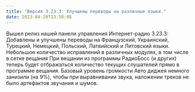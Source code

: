 ```yaml
---
title: "Версия 3.23.3: Улучшены переводы на различные языки."
date: 2023-04-20T13:50:08
---
```


Вышел релиз нашей панели управления Интернет-радио 3.23.3: Добавлены и улучшены переводы на Французский, Украинский, Турецкий, Немецкий, Польский, Латвийский и Литовский языки. Небольшое количество исправлений в различных модулях, в том числе в сетке вещания При вещании из программы РадиоБосс (и других) теперь будет отбражаться количество текущих слушателей прямо в программе вещания. Базовый уровень громкости Авто диджея немного занизили (на 9%), чтобы при выравнивании звука, наложении треков не было артефактов звучания и шумов.